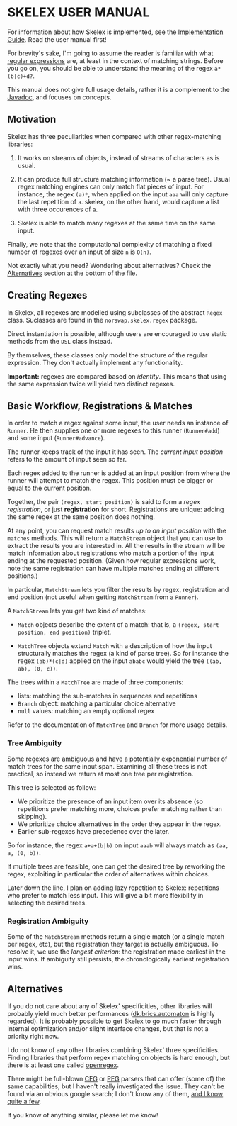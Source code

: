 # SKELEX USER MANUAL

For information about how Skelex is implemented, see the [Implementation
Guide](/doc/implementation.md). Read the user manual first!

For brevity's sake, I'm going to assume the reader is familiar with what [regular expressions]
are, at least in the context of matching strings. Before you go on, you should be able to understand
the meaning of the regex `a*(b|c)+d?`.

[regular expressions]: https://en.wikipedia.org/wiki/Regular_expression

This manual does not give full usage details, rather it is a complement to the [Javadoc], and
focuses on concepts.

[Javadoc]: https://jitpack.io/com/github/norswap/skelex/-SNAPSHOT/javadoc/

## Motivation

Skelex has three peculiarities when compared with other regex-matching libraries:

1. It works on streams of objects, instead of streams of characters as is usual.

2. It can produce full structure matching information (~ a parse tree). Usual regex matching
   engines can only match flat pieces of input. For instance, the regex `(a)*`, when applied
   on the input `aaa` will only capture the last repetition of `a`. skelex, on the other hand,
   would capture a list with three occurences of `a`.
   
3. Skelex is able to match many regexes at the same time on the same input.

Finally, we note that the computational complexity of matching a fixed number of regexes over
an input of size `n` is `O(n)`.

Not exactly what you need? Wondering about alternatives? Check the [Alternatives](#alternatives)
section at the bottom of the file.

## Creating Regexes

In Skelex, all regexes are modelled using subclasses of the abstract `Regex` class.
Suclasses are found in the `norswap.skelex.regex` package.

Direct instantiation is possible, although users are encouraged to use static methods
from the `DSL` class instead.

By themselves, these classes only model the structure of the regular expression.
They don't actually implement any functionality.

**Important:** regexes are compared based on *identity*. This means that using the same expression
twice will yield two distinct regexes.

## Basic Workflow, Registrations & Matches

In order to match a regex against some input, the user needs an instance of `Runner`. He then
supplies one or more regexes to this runner (`Runner#add`) and some input (`Runner#advance`).

The runner keeps track of the input it has seen. The *current input position* refers to the amount
of input seen so far.

Each regex added to the runner is added at an input position from where the runner will attempt to
match the regex. This position must be bigger or equal to the current position.

Together, the pair `(regex, start position)` is said to form a *regex registration*, or just
**registration** for short. Registrations are unique: adding the same regex at the same position does
nothing.

At any point, you can request match results *up to an input position* with the `matches` methods.
This will return a `MatchStream` object that you can use to extract the results you are interested
in. All the results in the stream will be match information about registrations who match a portion
of the input ending at the requested position. (Given how regular expressions work, note the same
registration can have multiple matches ending at different positions.)

In particular, `MatchStream` lets you filter the results by regex, registration and end position
(not useful when getting `MatchStream` from a `Runner`).

A `MatchStream` lets you get two kind of matches:

- `Match` objects describe the extent of a match: that is, a
  `(regex, start position, end position)` triplet.
  
- `MatchTree` objects extend `Match` with a description of how the input structurally matches the
   regex (a kind of parse tree). So for instance the regex `(ab)*(c|d)` applied on the input `ababc`
   would yield the tree `((ab, ab), (0, c))`.

The trees within a `MatchTree` are made of three components:
 
- lists: matching the sub-matches in sequences and repetitions
- `Branch` object: matching a particular choice alternative
- `null` values: matching an empty optional regex

Refer to the documentation of `MatchTree` and `Branch` for more usage details.

### Tree Ambiguity

Some regexes are ambiguous and have a potentially exponential number of match trees for the same
input span. Examining all these trees is not practical, so instead we return at most one tree per
registration.

This tree is selected as follow:

- We prioritize the presence of an input item over its absence (so repetitions prefer matching more,
  choices prefer matching rather than skipping).
- We prioritize choice alternatives in the order they appear in the regex.
- Earlier sub-regexes have precedence over the later.

So for instance, the regex `a+a+(b|b)` on input `aaab` will always match as `(aa, a, (0, b))`.

If multiple trees are feasible, one can get the desired tree by reworking the regex, exploiting
in particular the order of alternatives within choices.

Later down the line, I plan on adding lazy repetition to Skelex: repetitions who prefer to match
less input. This will give a bit more flexibility in selecting the desired trees.

### Registration Ambiguity

Some of the `MatchStream` methods return a single match (or a single match per regex, etc), but the
registration they target is actually ambiguous. To resolve it, we use the *longest criterion*: the
registration made earliest in the input wins. If ambiguity still persists, the chronologically
earliest registration wins.

## Alternatives

If you do not care about any of Skelex' specificities, other libraries will probably yield much
better performances ([dk.brics.automaton] is  highly regarded). It is probably possible to get
Skelex to go much faster through internal optimization and/or slight interface changes, but that is
not a priority right now.

I do not know of any other libraries combining Skelex' three specificities. Finding libraries that
perform regex matching on objects is hard enough, but there is at least one called [openregex].

There might be full-blown [CFG] or [PEG] parsers that can offer (some of) the same capabilities, but
I haven't really investigated the issue. They can't be found via an obvious google search; I don't
know any of them, [and I know quite a few][parsers].

If you know of anything similar, please let me know!

[dk.brics.automaton]: http://www.brics.dk/automaton/
[openregex]: https://github.com/knowitall/openregex
[CFG]: https://en.wikipedia.org/wiki/Context-free_grammar
[PEG]: https://en.wikipedia.org/wiki/Parsing_expression_grammar
[parsers]: https://github.com/norswap/whimsy/blob/master/doc/autumn/notes/parsing-tools.md